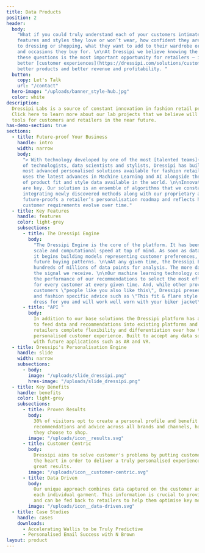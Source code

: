 ```yaml
---
title: Data Products
position: 2
header:
  body:
    "What if you could truly understand each of your customers intimately? The
    features and styles they love or won’t wear, how confident they are when it comes
    to dressing or shopping, what they want to add to their wardrobe or the events
    and occasions they buy for. \n\nAt Dressipi we believe knowing the answers to
    these questions is the most important opportunity for retailers – it empowers
    better [customer experiences](https://dressipi.com/solutions/customer-experience/),
    better products and better revenue and profitability. "
  button:
    copy: Let's Talk
    url: "/contact"
  hero-image: "/uploads/banner_style-hub.jpg"
  color: white
description:
  Dressipi Labs is a source of constant innovation in fashion retail personalisation.
  Click here to learn more about our lab projects that we believe will become valuable
  tools for customers and retailers in the near future.
has-demo-section: true
sections:
  - title: Future-proof Your Business
    handle: intro
    width: narrow
    body:
      "> With technology developed by one of the most [talented teams](https://dressipi.com/about/)
      of technologists, data scientists and stylists, Dressipi has built one of the
      most advanced personalised solutions available for fashion retail today. \n\nDressipi
      uses the latest advances in Machine Learning and AI alongside the largest set
      of product fit and style data available in the world. \n\nInnovation and adaptability
      are key. Our solution is an ensemble of algorithms that we constantly evolve by
      integrating newly discovered methods along with our proprietary algorithms. This
      future-proofs a retailer’s personalisation roadmap and reflects how fashion and
      customer requirements evolve over time."
  - title: Key Features
    handle: features
    color: light-grey
    subsections:
      - title: The Dressipi Engine
        body:
          "The Dressipi Engine is the core of the platform. It has been built with
          scale and computational speed at top of mind. As soon as data enters the engine,
          it begins building models representing customer preferences, behaviour, and
          future buying patterns. \n\nAt any given time, the Dressipi Engine can process
          hundreds of millions of data points for analysis. The more data, the better
          the signal we receive. \n\nOur machine learning technology continuously evaluates
          the performance of our recommendations to select the most effective algorithms
          for every customer at every given time. And, while other providers rely on telling
          customers \"people like you also like this\", Dressipi presents more helpful
          and fashion specific advice such as \"This fit & flare style is a must have
          dress for you and will work well worn with your biker jacket\".\n"
      - title: "API "
        body:
          In addition to our base solutions the Dressipi platform has a flexible API
          to feed data and recommendations into existing platforms and solutions, giving
          retailers complete flexibility and differentiation over how they present a fully
          personalised customer experience. Built to accept any data sources and integration
          with future applications such as AR and VR.
  - title: Dressipi's Personalisation Engine
    handle: slide
    width: narrow
    subsections:
      - body:
        image: "/uploads/slide_dressipi.png"
        hres-image: "/uploads/slide_dressipi.png"
  - title: Key Benefits
    handle: benefits
    color: light-grey
    subsections:
      - title: Proven Results
        body:
          30% of visitors opt to create a personal profile and benefit from enhanced
          recommendations and advice across all brands and channels, however and wherever
          they choose to shop.
        image: "/uploads/icon__results.svg"
      - title: Customer Centric
        body:
          Dressipi aims to solve customer's problems by putting customer needs at
          the heart in order to deliver a truly personalised experience that delivers
          great results.
        image: "/uploads/icon__customer-centric.svg"
      - title: Data Driven
        body:
          Our unique approach combines data captured on the customer as well as on
          each individual garment. This information is crucial to providing true personalisation,
          and can be fed back to retailers to help them optimise key metrics.
        image: "/uploads/icon__data-driven.svg"
  - title: Case Studies
    handle: cases
    downloads:
      - Accelerating Wallis to be Truly Predictive
      - Personalised Email Success with N Brown
layout: product
---
```

